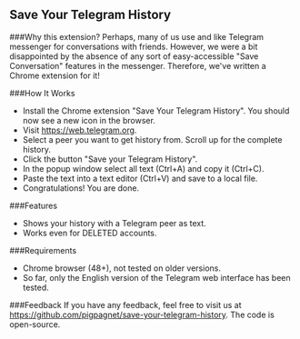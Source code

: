Save Your Telegram History
--------------------------

###Why this extension?
Perhaps, many of us use and like Telegram messenger for conversations with friends. However, we were a bit disappointed by the absence of any sort of easy-accessible "Save Conversation" features in the messenger. Therefore, we've written a Chrome extension for it! 

###How It Works
- Install the Chrome extension "Save Your Telegram History". You should now see a new icon in the browser.
- Visit https://web.telegram.org.
- Select a peer you want to get history from. Scroll up for the complete history.
- Click the button "Save your Telegram History".
- In the popup window select all text (Ctrl+A) and copy it (Ctrl+C).
- Paste the text into a text editor (Ctrl+V) and save to a local file.
- Congratulations! You are done.


###Features
* Shows your history with a Telegram peer as text.
* Works even for DELETED accounts.

###Requirements
* Chrome browser (48+), not tested on older versions.
* So far, only the English version of the Telegram web interface has been tested.

###Feedback
If you have any feedback, feel free to visit us at https://github.com/pigpagnet/save-your-telegram-history. The code is open-source.
